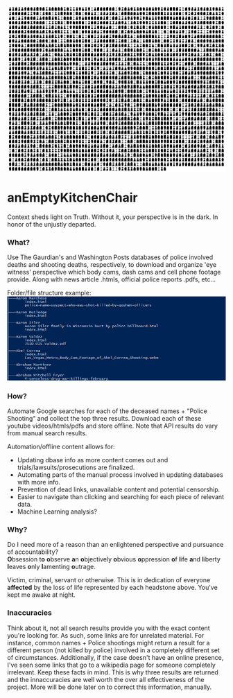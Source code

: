 <img src='https://github.com/BiTinerary/anEmptyKitchenChair/blob/master/Graveyard/Cemetery.png'>

# anEmptyKitchenChair
Context sheds light on Truth. Without it, your perspective is in the dark. In honor of the unjustly departed.

### What?
Use The Gaurdian's and Washington Posts databases of police involved deaths and shooting deaths, respectively, to download and organize 'eye witness' perspective which body cams, dash cams and cell phone footage provide. Along with news article .htmls, official police reports .pdfs, etc...  
  
Folder/file structure example:
<img src='https://github.com/BiTinerary/anEmptyKitchenChair/blob/master/Graveyard/treeExample.png?raw=true'>

### How?
Automate Google searches for each of the deceased names + "Police Shooting" and collect the top three results. Download each of these youtube videos/htmls/pdfs and store offline. Note that API results do vary from manual search results.

Automation/offline content allows for:
* Updating dbase info as more content comes out and trials/lawsuits/prosecutions are finalized.
* Automating parts of the manual process involved in updating databases with more info.
* Prevention of dead links, unavailable content and potential censorship.
* Easier to navigate than clicking and searching for each piece of relevant data.
* Machine Learning analysis?

### Why?

Do I need more of a reason than an enlightened perspective and pursuance of accountability?  
**O**bsession t**o** **o**bserve **a**n **o**bjectively **o**bvious **o**ppression **o**f **l**ife **a**nd **l**iberty **l**eaves **o**nly **l**amenting **o**utrage.

Victim, criminal, servant or otherwise. This is in dedication of everyone **affected** by the loss of life represented by each headstone above. You've kept me awake at night.

### Inaccuracies
Think about it, not all search results provide you with the exact content you're looking for. As such, some links are for unrelated material. For instance, common names + Police shootings might return a result for a different person (not killed by police) involved in a completely different set of circumstances. Additionally, if the case doesn't have an online presence, I've seen some links that go to a wikipedia page for someone completely irrelevant. Keep these facts in mind. This is why three results are returned and the innaccuracies are well worth the over all effectiveness of the project. More will be done later on to correct this information, manually.
